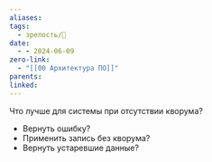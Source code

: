 ```yaml
---
aliases: 
tags:
  - зрелость/🌱
date:
  - - 2024-06-09
zero-link:
  - "[[00 Архитектура ПО]]"
parents: 
linked:
---
```

Что лучше для системы при отсутствии кворума?
- Вернуть ошибку?
- Применить запись без кворума?
- Вернуть устаревшие данные?